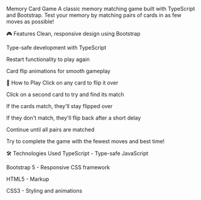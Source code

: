 Memory Card Game
A classic memory matching game built with TypeScript and Bootstrap. Test your memory by matching pairs of cards in as few moves as possible!

🎮 Features
Clean, responsive design using Bootstrap

Type-safe development with TypeScript

Restart functionality to play again

Card flip animations for smooth gameplay

🎯 How to Play
Click on any card to flip it over

Click on a second card to try and find its match

If the cards match, they'll stay flipped over

If they don't match, they'll flip back after a short delay

Continue until all pairs are matched

Try to complete the game with the fewest moves and best time!

🛠️ Technologies Used
TypeScript - Type-safe JavaScript

Bootstrap 5 - Responsive CSS framework

HTML5 - Markup

CSS3 - Styling and animations
